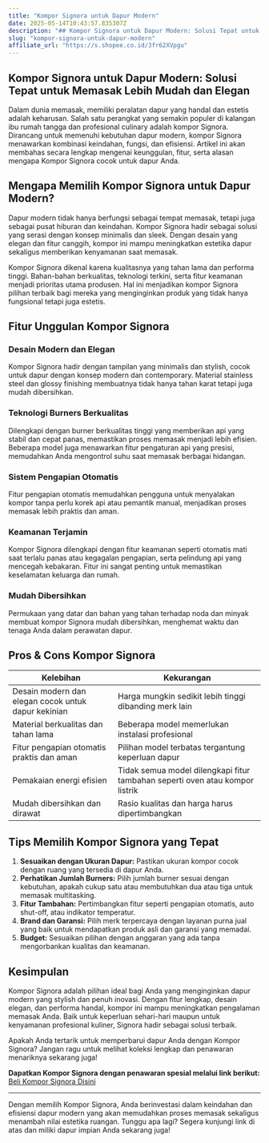 ```yaml
---
title: "Kompor Signora untuk Dapur Modern"
date: 2025-05-14T10:43:57.835307Z
description: "## Kompor Signora untuk Dapur Modern: Solusi Tepat untuk Memasak Lebih Mudah dan Elegan..."
slug: "kompor-signora-untuk-dapur-modern"
affiliate_url: "https://s.shopee.co.id/3fr62XVpgu"
---
```

## Kompor Signora untuk Dapur Modern: Solusi Tepat untuk Memasak Lebih Mudah dan Elegan

Dalam dunia memasak, memiliki peralatan dapur yang handal dan estetis adalah keharusan. Salah satu perangkat yang semakin populer di kalangan ibu rumah tangga dan profesional culinary adalah kompor Signora. Dirancang untuk memenuhi kebutuhan dapur modern, kompor Signora menawarkan kombinasi keindahan, fungsi, dan efisiensi. Artikel ini akan membahas secara lengkap mengenai keunggulan, fitur, serta alasan mengapa Kompor Signora cocok untuk dapur Anda.

## Mengapa Memilih Kompor Signora untuk Dapur Modern?

Dapur modern tidak hanya berfungsi sebagai tempat memasak, tetapi juga sebagai pusat hiburan dan keindahan. Kompor Signora hadir sebagai solusi yang serasi dengan konsep minimalis dan sleek. Dengan desain yang elegan dan fitur canggih, kompor ini mampu meningkatkan estetika dapur sekaligus memberikan kenyamanan saat memasak.

Kompor Signora dikenal karena kualitasnya yang tahan lama dan performa tinggi. Bahan-bahan berkualitas, teknologi terkini, serta fitur keamanan menjadi prioritas utama produsen. Hal ini menjadikan kompor Signora pilihan terbaik bagi mereka yang menginginkan produk yang tidak hanya fungsional tetapi juga estetis.

## Fitur Unggulan Kompor Signora

### Desain Modern dan Elegan
Kompor Signora hadir dengan tampilan yang minimalis dan stylish, cocok untuk dapur dengan konsep modern dan contemporary. Material stainless steel dan glossy finishing membuatnya tidak hanya tahan karat tetapi juga mudah dibersihkan.

### Teknologi Burners Berkualitas
Dilengkapi dengan burner berkualitas tinggi yang memberikan api yang stabil dan cepat panas, memastikan proses memasak menjadi lebih efisien. Beberapa model juga menawarkan fitur pengaturan api yang presisi, memudahkan Anda mengontrol suhu saat memasak berbagai hidangan.

### Sistem Pengapian Otomatis
Fitur pengapian otomatis memudahkan pengguna untuk menyalakan kompor tanpa perlu korek api atau pemantik manual, menjadikan proses memasak lebih praktis dan aman.

### Keamanan Terjamin
Kompor Signora dilengkapi dengan fitur keamanan seperti otomatis mati saat terlalu panas atau kegagalan pengapian, serta pelindung api yang mencegah kebakaran. Fitur ini sangat penting untuk memastikan keselamatan keluarga dan rumah.

### Mudah Dibersihkan
Permukaan yang datar dan bahan yang tahan terhadap noda dan minyak membuat kompor Signora mudah dibersihkan, menghemat waktu dan tenaga Anda dalam perawatan dapur.

## Pros & Cons Kompor Signora

| Kelebihan | Kekurangan |
| --- | --- |
| Desain modern dan elegan cocok untuk dapur kekinian | Harga mungkin sedikit lebih tinggi dibanding merk lain |
| Material berkualitas dan tahan lama | Beberapa model memerlukan instalasi profesional |
| Fitur pengapian otomatis praktis dan aman | Pilihan model terbatas tergantung keperluan dapur |
| Pemakaian energi efisien | Tidak semua model dilengkapi fitur tambahan seperti oven atau kompor listrik |
| Mudah dibersihkan dan dirawat | Rasio kualitas dan harga harus dipertimbangkan |

## Tips Memilih Kompor Signora yang Tepat

1. **Sesuaikan dengan Ukuran Dapur:** Pastikan ukuran kompor cocok dengan ruang yang tersedia di dapur Anda.
2. **Perhatikan Jumlah Burners:** Pilih jumlah burner sesuai dengan kebutuhan, apakah cukup satu atau membutuhkan dua atau tiga untuk memasak multitasking.
3. **Fitur Tambahan:** Pertimbangkan fitur seperti pengapian otomatis, auto shut-off, atau indikator temperatur.
4. **Brand dan Garansi:** Pilih merk terpercaya dengan layanan purna jual yang baik untuk mendapatkan produk asli dan garansi yang memadai.
5. **Budget:** Sesuaikan pilihan dengan anggaran yang ada tanpa mengorbankan kualitas dan keamanan.

## Kesimpulan

Kompor Signora adalah pilihan ideal bagi Anda yang menginginkan dapur modern yang stylish dan penuh inovasi. Dengan fitur lengkap, desain elegan, dan performa handal, kompor ini mampu meningkatkan pengalaman memasak Anda. Baik untuk keperluan sehari-hari maupun untuk kenyamanan profesional kuliner, Signora hadir sebagai solusi terbaik.

Apakah Anda tertarik untuk memperbarui dapur Anda dengan Kompor Signora? Jangan ragu untuk melihat koleksi lengkap dan penawaran menariknya sekarang juga!

**Dapatkan Kompor Signora dengan penawaran spesial melalui link berikut:** [Beli Kompor Signora Disini](https://s.shopee.co.id/3fr62XVpgu)

---

Dengan memilih Kompor Signora, Anda berinvestasi dalam keindahan dan efisiensi dapur modern yang akan memudahkan proses memasak sekaligus menambah nilai estetika ruangan. Tunggu apa lagi? Segera kunjungi link di atas dan miliki dapur impian Anda sekarang juga!